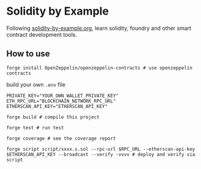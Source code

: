 # Solidity by Example

Following [solidity-by-example.org](https://solidity-by-example.org), learn solidity, foundry and other smart contract development tools.

## How to use

```shell
forge install OpenZeppelin/openzeppelin-contracts # use openzeppelin contracts
```

build your own `.env` file

```shell
PRIVATE_KEY="YOUR_OWN_WALLET_PRIVATE_KEY"
ETH_RPC_URL="BLOCKCHAIN_NETWORK_RPC_URL"
ETHERSCAN_API_KEY="ETHERSCAN_API_KEY"
```

```shell
forge build # compile this project

forge test # run test

forge coverage # see the coverage report

forge script script/xxxx.s.sol --rpc-url $RPC_URL --etherscan-api-key $ETHERSCAN_API_KEY --broadcast --verify -vvvv # deploy and verify via script
```
